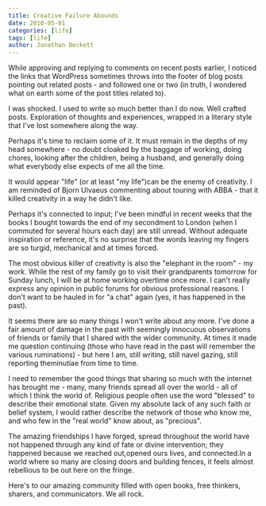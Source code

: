 ```yaml
---
title: Creative Failure Abounds
date: 2010-05-01
categories: [life]
tags: [life]
author: Jonathan Beckett
---
```


While approving and replying to comments on recent posts earlier, I noticed the links that WordPress sometimes throws into the footer of blog posts pointing out related posts - and followed one or two (in truth, I wondered what on earth some of the post titles related to).

I was shocked. I used to write so much better than I do now. Well crafted posts. Exploration of thoughts and experiences, wrapped in a literary style that I've lost somewhere along the way.

Perhaps it's time to reclaim some of it. It must remain in the depths of my head somewhere - no doubt cloaked by the baggage of working, doing chores, looking after the children, being a husband, and generally doing what everybody else expects of me all the time.

It would appear "life" (or at least "my life")can be the enemy of creativity. I am reminded of Bjorn Ulvaeus commenting about touring with ABBA - that it killed creativity in a way he didn't like.

Perhaps it's connected to input; I've been mindful in recent weeks that the books I bought towards the end of my secondment to London (when I commuted for several hours each day) are still unread. Without adequate inspiration or reference, it's no surprise that the words leaving my fingers are so turgid, mechanical and at times forced.

The most obvious killer of creativity is also the "elephant in the room" - my work. While the rest of my family go to visit their grandparents tomorrow for Sunday lunch, I will be at home working overtime once more. I can't really express any opinion in public forums for obvious professional reasons. I don't want to be hauled in for "a chat" again (yes, it has happened in the past).

It seems there are so many things I won't write about any more. I've done a fair amount of damage in the past with seemingly innocuous observations of friends or family that I shared with the wider community. At times it made me question continuing (those who have read in the past will remember the various ruminations) - but here I am, still writing, still navel gazing, still reporting theminutiae from time to time.

I need to remember the good things that sharing so much with the internet has brought me - many, many friends spread all over the world - all of which I think the world of. Religious people often use the word "blessed" to describe their emotional state. Given my absolute lack of any such faith or belief system, I would rather describe the network of those who know me, and who few in the "real world" know about, as "precious".

The amazing friendships I have forged, spread throughout the world have not happened through any kind of fate or divine intervention; they happened because we reached out,opened ours lives, and connected.In a world where so many are closing doors and building fences, it feels almost rebellious to be out here on the fringe.

Here's to our amazing community filled with open books, free thinkers, sharers, and communicators. We all rock.